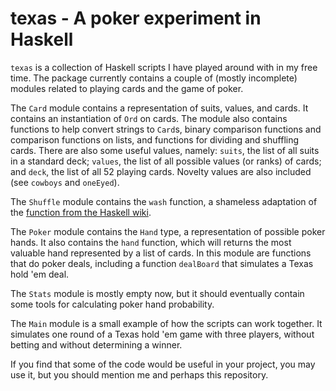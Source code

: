 texas - A poker experiment in Haskell
=====================================

`texas` is a collection of Haskell scripts I have played around with in my free time. The package currently contains a couple of (mostly incomplete) modules related to playing cards and the game of poker.

The `Card` module contains a representation of suits, values, and cards. It contains an instantiation of `Ord` on cards. The module also contains functions to help convert strings to `Card`s, binary comparison functions and comparison functions on lists, and functions for dividing and shuffling cards. There are also some useful values, namely: `suits`, the list of all suits in a standard deck; `values`, the list of all possible values (or ranks) of cards; and `deck`, the list of all 52 playing cards. Novelty values are also included (see `cowboys` and `oneEyed`).

The `Shuffle` module contains the `wash` function, a shameless adaptation of the [function from the Haskell wiki][rnd].

The `Poker` module contains the `Hand` type, a representation of possible poker hands. It also contains the `hand` function, which will returns the most valuable hand represented by a list of cards. In this module are functions that do poker deals, including a function `dealBoard` that simulates a Texas hold 'em deal.

The `Stats` module is mostly empty now, but it should eventually contain some tools for calculating poker hand probability.

The `Main` module is a small example of how the scripts can work together. It simulates one round of a Texas hold 'em game with three players, without betting and without determining a winner.

If you find that some of the code would be useful in your project, you may use it, but you should mention me and perhaps this repository.

[rnd]: http://www.haskell.org/haskellwiki/Random_shuffle
